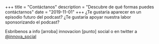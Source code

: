 +++
title = "Contáctanos"
description = "Descubre de qué formas puedes contáctarnos"
date = "2019-11-01"
+++
¿Te gustaría aparecer en un episodio futuro del podcast? ¿Te gustaría apoyar nuestra labor sponsorizando el podcast?

Esbríbenos a info [arroba] innovacion [punto] social o en twitter a [@innova_social](http://www.twitter.com/innova_social "Perfil en Twitter")

